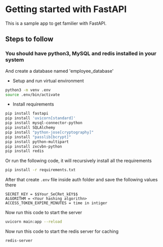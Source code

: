 # Getting started with FastAPI
This is a sample app to get familier with FastAPI.

## Steps to follow
### You should have python3, MySQL and redis installed in your system
And create a database named 'employee_database'

- Setup and run virtual environment
``` bash
python3 -m venv .env
source .env/bin/activate
```
- Install requirements
``` bash
pip install fastapi
pip install 'uvicorn[standard]'
pip install mysql-connector-python
pip install SQLAlchemy
pip install "python-jose[cryptography]"
pip install "passlib[bcrypt]"
pip install python-multipart
pip install zxcvbn-python
pip install redis
```
Or run the following code, it will recursively install all the requirements
``` bash
pip install -r requirements.txt
```

After that create ```.env``` file inside auth folder and save the following values there
```.env
SECRET_KEY = $$Your_SeCRet_kEY$$
ALGORITHM = <Your hashing algorithn>
ACCESS_TOKEN_EXPIRE_MINUTES = time in intiger
```

Now run this code to start the server
``` bash
uvicorn main:app --reload
```
Now run this code to start the redis server for caching
``` bash
redis-server
```
